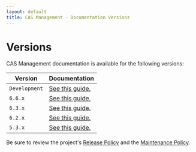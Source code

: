 ```yaml
---
layout: default
title: CAS Management - Documentation Versions
---
```


# Versions

CAS Management documentation is available for the following versions:


| Version                | Documentation
|------------------------|---------------------------------------------
| `Development`          | [See this guide.](development/index.html)
| `6.6.x`                | [See this guide.](6.6.x/index.html)
| `6.3.x`                | [See this guide.](6.3.x/index.html)
| `6.2.x`                | [See this guide.](6.2.x/index.html)
| `5.3.x`                | [See this guide.](5.3.x/index.html)

Be sure to review the project's [Release Policy](developer/Release-Policy.html) 
and the [Maintenance Policy](developer/Maintenance-Policy.html).
